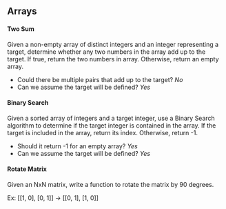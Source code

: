 ## Arrays

#### Two Sum

Given a non-empty array of distinct integers and an integer representing a target, determine whether any two numbers in the array add up to the target. If true, return the two numbers in array. Otherwise, return an empty array.

- Could there be multiple pairs that add up to the target? _No_
- Can we assume the target will be defined? _Yes_

#### Binary Search

Given a sorted array of integers and a target integer, use a Binary Search algorithm to determine if the target integer is contained in the array. If the target is included in the array, return its index. Otherwise, return -1.

- Should it return -1 for an empty array? _Yes_
- Can we assume the target will be defined? _Yes_

#### Rotate Matrix

Given an NxN matrix, write a function to rotate the matrix by 90 degrees.

Ex: [[1, 0], [0, 1]] -> [[0, 1], [1, 0]]

